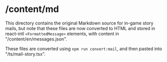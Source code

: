 # /content/md
This directory contains the original Markdown source for in-game story mails, but note that these files are now converted to HTML and stored in react-intl `<FormattedMessage>` elements, with content in "/content/en/messages.json".

These files are converted using `npm run convert:mail`, and then pasted into "/ts/mail-story.tsx".
